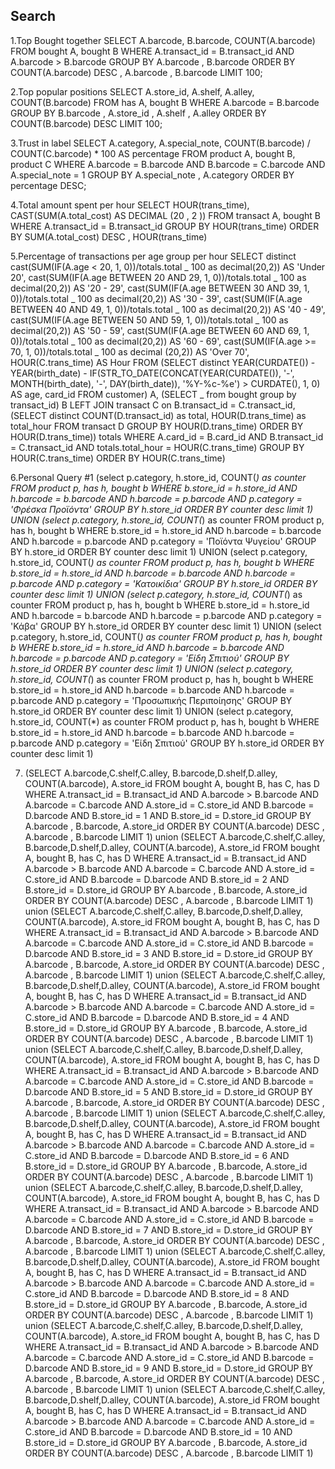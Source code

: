 ## Search

1.Top Bought together
SELECT
A.barcode, B.barcode, COUNT(A.barcode)
FROM
bought A,
bought B
WHERE
A.transact_id = B.transact_id
AND A.barcode > B.barcode
GROUP BY A.barcode , B.barcode
ORDER BY COUNT(A.barcode) DESC , A.barcode , B.barcode
LIMIT 100;

2.Top popular positions
SELECT
A.store_id, A.shelf, A.alley, COUNT(B.barcode)
FROM
has A,
bought B
WHERE
A.barcode = B.barcode
GROUP BY B.barcode , A.store_id , A.shelf , A.alley
ORDER BY COUNT(B.barcode) DESC
LIMIT 100;

3.Trust in label
SELECT
A.category,
A.special_note,
COUNT(B.barcode) / COUNT(C.barcode) \* 100 AS percentage
FROM
product A,
bought B,
product C
WHERE
A.barcode = B.barcode
AND B.barcode = C.barcode
AND A.special_note = 1
GROUP BY A.special_note , A.category
ORDER BY percentage DESC;

4.Total amount spent per hour
SELECT
HOUR(trans_time),
CAST(SUM(A.total_cost) AS DECIMAL (20 , 2 ))
FROM
transact A,
bought B
WHERE
A.transact_id = B.transact_id
GROUP BY HOUR(trans_time)
ORDER BY SUM(A.total_cost) DESC , HOUR(trans_time)

5.Percentage of transactions per age group per hour
SELECT distinct
cast(SUM(IF(A.age < 20, 1, 0))/totals.total _ 100 as decimal(20,2)) AS 'Under 20',
cast(SUM(IF(A.age BETWEEN 20 AND 29, 1, 0))/totals.total _ 100 as decimal(20,2)) AS '20 - 29',
cast(SUM(IF(A.age BETWEEN 30 AND 39, 1, 0))/totals.total _ 100 as decimal(20,2)) AS '30 - 39',
cast(SUM(IF(A.age BETWEEN 40 AND 49, 1, 0))/totals.total _ 100 as decimal(20,2)) AS '40 - 49',
cast(SUM(IF(A.age BETWEEN 50 AND 59, 1, 0))/totals.total _ 100 as decimal(20,2)) AS '50 - 59',
cast(SUM(IF(A.age BETWEEN 60 AND 69, 1, 0))/totals.total _ 100 as decimal(20,2)) AS '60 - 69',
cast(SUM(IF(A.age >= 70, 1, 0))/totals.total _ 100 as decimal (20,2)) AS 'Over 70',
HOUR(C.trans_time) AS Hour
FROM
(SELECT distinct
YEAR(CURDATE()) - YEAR(birth_date) - IF(STR_TO_DATE(CONCAT(YEAR(CURDATE()), '-', MONTH(birth_date), '-', DAY(birth_date)), '%Y-%c-%e') > CURDATE(), 1, 0) AS age,
card_id
FROM
customer) A,
(SELECT _ from bought group by transact_id) B
LEFT JOIN
transact C on B.transact_id = C.transact_id,
(SELECT distinct
COUNT(D.transact_id) as total, HOUR(D.trans_time) as total_hour
FROM
transact D
GROUP BY HOUR(D.trans_time)
ORDER BY HOUR(D.trans_time)) totals
WHERE
A.card_id = B.card_id
AND B.transact_id = C.transact_id
AND totals.total_hour = HOUR(C.trans_time)
GROUP BY HOUR(C.trans_time)
ORDER BY HOUR(C.trans_time)

6.Personal Query #1
(select p.category, h.store_id, COUNT(_) as counter
FROM product p, has h, bought b
WHERE b.store_id = h.store_id
AND h.barcode = b.barcode
AND h.barcode = p.barcode
AND p.category = 'Φρέσκα Προϊόντα'
GROUP BY h.store_id
ORDER BY counter desc
limit 1)
UNION
(select p.category, h.store_id, COUNT(_) as counter
FROM product p, has h, bought b
WHERE b.store_id = h.store_id
AND h.barcode = b.barcode
AND h.barcode = p.barcode
AND p.category = 'Ποϊόντα Ψυγείου'
GROUP BY h.store_id
ORDER BY counter desc
limit 1)
UNION
(select p.category, h.store_id, COUNT(_) as counter
FROM product p, has h, bought b
WHERE b.store_id = h.store_id
AND h.barcode = b.barcode
AND h.barcode = p.barcode
AND p.category = 'Κατοικίδια'
GROUP BY h.store_id
ORDER BY counter desc
limit 1)
UNION
(select p.category, h.store_id, COUNT(_) as counter
FROM product p, has h, bought b
WHERE b.store_id = h.store_id
AND h.barcode = b.barcode
AND h.barcode = p.barcode
AND p.category = 'Κάβα'
GROUP BY h.store_id
ORDER BY counter desc
limit 1)
UNION
(select p.category, h.store_id, COUNT(_) as counter
FROM product p, has h, bought b
WHERE b.store_id = h.store_id
AND h.barcode = b.barcode
AND h.barcode = p.barcode
AND p.category = 'Είδη Σπιτιού'
GROUP BY h.store_id
ORDER BY counter desc
limit 1)
UNION
(select p.category, h.store_id, COUNT(_) as counter
FROM product p, has h, bought b
WHERE b.store_id = h.store_id
AND h.barcode = b.barcode
AND h.barcode = p.barcode
AND p.category = 'Προσωπικής Περιποίησης'
GROUP BY h.store_id
ORDER BY counter desc
limit 1)
UNION
(select p.category, h.store_id, COUNT(\*) as counter
FROM product p, has h, bought b
WHERE b.store_id = h.store_id
AND h.barcode = b.barcode
AND h.barcode = p.barcode
AND p.category = 'Είδη Σπιτιού'
GROUP BY h.store_id
ORDER BY counter desc
limit 1)

7.  (SELECT
    A.barcode,C.shelf,C.alley, B.barcode,D.shelf,D.alley, COUNT(A.barcode), A.store_id
    FROM
    bought A,
    bought B,
    has C,
    has D
    WHERE
    A.transact_id = B.transact_id
    AND A.barcode > B.barcode
    AND A.barcode = C.barcode
    AND A.store_id = C.store_id
    AND B.barcode = D.barcode
    AND B.store_id = 1
    AND B.store_id = D.store_id
    GROUP BY A.barcode , B.barcode, A.store_id
    ORDER BY COUNT(A.barcode) DESC , A.barcode , B.barcode
    LIMIT 1)
    union
    (SELECT
    A.barcode,C.shelf,C.alley, B.barcode,D.shelf,D.alley, COUNT(A.barcode), A.store_id
    FROM
    bought A,
    bought B,
    has C,
    has D
    WHERE
    A.transact_id = B.transact_id
    AND A.barcode > B.barcode
    AND A.barcode = C.barcode
    AND A.store_id = C.store_id
    AND B.barcode = D.barcode
    AND B.store_id = 2
    AND B.store_id = D.store_id
    GROUP BY A.barcode , B.barcode, A.store_id
    ORDER BY COUNT(A.barcode) DESC , A.barcode , B.barcode
    LIMIT 1)
    union
    (SELECT
    A.barcode,C.shelf,C.alley, B.barcode,D.shelf,D.alley, COUNT(A.barcode), A.store_id
    FROM
    bought A,
    bought B,
    has C,
    has D
    WHERE
    A.transact_id = B.transact_id
    AND A.barcode > B.barcode
    AND A.barcode = C.barcode
    AND A.store_id = C.store_id
    AND B.barcode = D.barcode
    AND B.store_id = 3
    AND B.store_id = D.store_id
    GROUP BY A.barcode , B.barcode, A.store_id
    ORDER BY COUNT(A.barcode) DESC , A.barcode , B.barcode
    LIMIT 1)
    union
    (SELECT
    A.barcode,C.shelf,C.alley, B.barcode,D.shelf,D.alley, COUNT(A.barcode), A.store_id
    FROM
    bought A,
    bought B,
    has C,
    has D
    WHERE
    A.transact_id = B.transact_id
    AND A.barcode > B.barcode
    AND A.barcode = C.barcode
    AND A.store_id = C.store_id
    AND B.barcode = D.barcode
    AND B.store_id = 4
    AND B.store_id = D.store_id
    GROUP BY A.barcode , B.barcode, A.store_id
    ORDER BY COUNT(A.barcode) DESC , A.barcode , B.barcode
    LIMIT 1)
    union
    (SELECT
    A.barcode,C.shelf,C.alley, B.barcode,D.shelf,D.alley, COUNT(A.barcode), A.store_id
    FROM
    bought A,
    bought B,
    has C,
    has D
    WHERE
    A.transact_id = B.transact_id
    AND A.barcode > B.barcode
    AND A.barcode = C.barcode
    AND A.store_id = C.store_id
    AND B.barcode = D.barcode
    AND B.store_id = 5
    AND B.store_id = D.store_id
    GROUP BY A.barcode , B.barcode, A.store_id
    ORDER BY COUNT(A.barcode) DESC , A.barcode , B.barcode
    LIMIT 1)
    union
    (SELECT
    A.barcode,C.shelf,C.alley, B.barcode,D.shelf,D.alley, COUNT(A.barcode), A.store_id
    FROM
    bought A,
    bought B,
    has C,
    has D
    WHERE
    A.transact_id = B.transact_id
    AND A.barcode > B.barcode
    AND A.barcode = C.barcode
    AND A.store_id = C.store_id
    AND B.barcode = D.barcode
    AND B.store_id = 6
    AND B.store_id = D.store_id
    GROUP BY A.barcode , B.barcode, A.store_id
    ORDER BY COUNT(A.barcode) DESC , A.barcode , B.barcode
    LIMIT 1)
    union
    (SELECT
    A.barcode,C.shelf,C.alley, B.barcode,D.shelf,D.alley, COUNT(A.barcode), A.store_id
    FROM
    bought A,
    bought B,
    has C,
    has D
    WHERE
    A.transact_id = B.transact_id
    AND A.barcode > B.barcode
    AND A.barcode = C.barcode
    AND A.store_id = C.store_id
    AND B.barcode = D.barcode
    AND B.store_id = 7
    AND B.store_id = D.store_id
    GROUP BY A.barcode , B.barcode, A.store_id
    ORDER BY COUNT(A.barcode) DESC , A.barcode , B.barcode
    LIMIT 1)
    union
    (SELECT
    A.barcode,C.shelf,C.alley, B.barcode,D.shelf,D.alley, COUNT(A.barcode), A.store_id
    FROM
    bought A,
    bought B,
    has C,
    has D
    WHERE
    A.transact_id = B.transact_id
    AND A.barcode > B.barcode
    AND A.barcode = C.barcode
    AND A.store_id = C.store_id
    AND B.barcode = D.barcode
    AND B.store_id = 8
    AND B.store_id = D.store_id
    GROUP BY A.barcode , B.barcode, A.store_id
    ORDER BY COUNT(A.barcode) DESC , A.barcode , B.barcode
    LIMIT 1)
    union
    (SELECT
    A.barcode,C.shelf,C.alley, B.barcode,D.shelf,D.alley, COUNT(A.barcode), A.store_id
    FROM
    bought A,
    bought B,
    has C,
    has D
    WHERE
    A.transact_id = B.transact_id
    AND A.barcode > B.barcode
    AND A.barcode = C.barcode
    AND A.store_id = C.store_id
    AND B.barcode = D.barcode
    AND B.store_id = 9
    AND B.store_id = D.store_id
    GROUP BY A.barcode , B.barcode, A.store_id
    ORDER BY COUNT(A.barcode) DESC , A.barcode , B.barcode
    LIMIT 1)
    union
    (SELECT
    A.barcode,C.shelf,C.alley, B.barcode,D.shelf,D.alley, COUNT(A.barcode), A.store_id
    FROM
    bought A,
    bought B,
    has C,
    has D
    WHERE
    A.transact_id = B.transact_id
    AND A.barcode > B.barcode
    AND A.barcode = C.barcode
    AND A.store_id = C.store_id
    AND B.barcode = D.barcode
    AND B.store_id = 10
    AND B.store_id = D.store_id
    GROUP BY A.barcode , B.barcode, A.store_id
    ORDER BY COUNT(A.barcode) DESC , A.barcode , B.barcode
    LIMIT 1)
